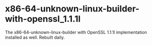 # x86-64-unknown-linux-builder-with-openssl_1.1.1l

The x86-64-unknown-linux-builder with OpenSSL 1.1.1l implementation installed as well. Rebuilt daily.
